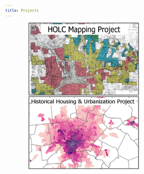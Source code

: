 ```yaml
---
title: Projects
---
```



<p style="text-align: center">
  <a href="https://snmarkley1.github.io/Projects/HOLC/">
    <img src="/Projects/HOLC_tile.jpg" width="350" height="230" alt="HOLC" title="HOLC Mapping Project" alt="HOLC" style="border:2px solid #555" class="responsive"/>
  </a>
  <a href="https://snmarkley1.github.io/Projects/HistHU/">
    <img src="/Projects/HHUUD_tile.jpg" width="350" height="230" alt="HHUUD" title="Historical Housing Unit Project" alt="HOLC" style="border:2px solid #555" class="responsive"/>
  </a>
</p>






